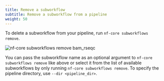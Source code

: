 ```yaml
---
title: Remove a subworkflow
subtitle: Remove a subworkflow from a pipeline
weight: 50
---
```


To delete a subworkflow from your pipeline, run `nf-core subworkflows remove`.

<!-- RICH-CODEX
working_dir: tmp/nf-core-nextbigthing
before_command: >
  echo "repository_type: pipeline" >> .nf-core.yml
-->

![`nf-core subworkflows remove bam_rseqc`](/images/tools/nf-core-subworkflows-remove.svg)

You can pass the subworkflow name as an optional argument to `nf-core subworkflows remove` like above or select it from the list of available subworkflows by only running `nf-core subworkflows remove`. To specify the pipeline directory, use `--dir <pipeline_dir>`.
